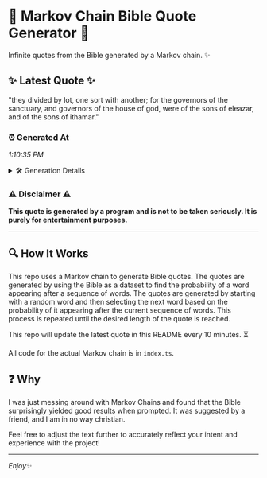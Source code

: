 # 📖 Markov Chain Bible Quote Generator 📖

Infinite quotes from the Bible generated by a Markov chain. ✨

## ✨ Latest Quote ✨
"they divided by lot, one sort with another; for the governors of the sanctuary, and governors of the house of god, were of the sons of eleazar, and of the sons of ithamar."

### ⏰ Generated At
*1:10:35 PM*

<details>
    <summary>🛠️ Generation Details</summary>
    <p>
        <strong>🌱 Seed:</strong> they<br>
        <strong>🔄 Iterations:</strong> 32<br>
        <strong>📜 Context History:</strong><br>[ they ]: divided<br>[ they, divided ]: by<br>[ they, divided, by ]: lot,<br>[ they, divided, by, lot, ]: one<br>[ they, divided, by, lot,, one ]: sort<br>[ they, divided, by, lot,, one, sort ]: with<br>[ divided, by, lot,, one, sort, with ]: another;<br>[ by, lot,, one, sort, with, another; ]: for<br>[ lot,, one, sort, with, another;, for ]: the<br>[ one, sort, with, another;, for, the ]: governors<br>[ sort, with, another;, for, the, governors ]: of<br>[ with, another;, for, the, governors, of ]: the<br>[ another;, for, the, governors, of, the ]: sanctuary,<br>[ for, the, governors, of, the, sanctuary, ]: and<br>[ the, governors, of, the, sanctuary,, and ]: governors<br>[ governors, of, the, sanctuary,, and, governors ]: of<br>[ of, the, sanctuary,, and, governors, of ]: the<br>[ the, sanctuary,, and, governors, of, the ]: house<br>[ sanctuary,, and, governors, of, the, house ]: of<br>[ and, governors, of, the, house, of ]: god,<br>[ governors, of, the, house, of, god, ]: were<br>[ of, the, house, of, god,, were ]: of<br>[ the, house, of, god,, were, of ]: the<br>[ house, of, god,, were, of, the ]: sons<br>[ of, god,, were, of, the, sons ]: of<br>[ god,, were, of, the, sons, of ]: eleazar,<br>[ were, of, the, sons, of, eleazar, ]: and<br>[ of, the, sons, of, eleazar,, and ]: of<br>[ the, sons, of, eleazar,, and, of ]: the<br>[ sons, of, eleazar,, and, of, the ]: sons<br>[ of, eleazar,, and, of, the, sons ]: of<br>[ eleazar,, and, of, the, sons, of ]: ithamar.<br>
    </p>
</details>

### ⚠️ Disclaimer ⚠️
**This quote is generated by a program and is not to be taken seriously. It is purely for entertainment purposes.**

---

## 🔍 How It Works

This repo uses a Markov chain to generate Bible quotes. The quotes are generated by using the Bible as a dataset to find the probability of a word appearing after a sequence of words. The quotes are generated by starting with a random word and then selecting the next word based on the probability of it appearing after the current sequence of words. This process is repeated until the desired length of the quote is reached.

This repo will update the latest quote in this README every 10 minutes. ⏳

All code for the actual Markov chain is in `index.ts`.

## ❓ Why

I was just messing around with Markov Chains and found that the Bible surprisingly yielded good results when prompted. 
It was suggested by a friend, and I am in no way christian.

Feel free to adjust the text further to accurately reflect your intent and experience with the project!

---

*Enjoy*✨
